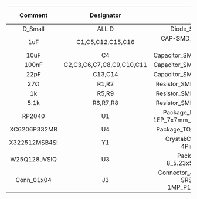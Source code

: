 |  **Comment**  |       **Designator**      |                          **Footprint**                         | **JLCPCB Part #** |   |
|:-------------:|:-------------------------:|:--------------------------------------------------------------:|:-----------------:|---|
| D_Small       | ALL D                     | Diode_SMD:D_SOD-123                                            | C2099             |   |
| 1uF           | C1,C5,C12,C15,C16         | CAP-SMD_BD5.0-L5.3-W5.3-LS6.3-FD                               | C15684            |   |
| 10uF          | C4                        | Capacitor_SMD:C_0603_1608Metric                                | C19702            |   |
| 100nF         | C2,C3,C6,C7,C8,C9,C10,C11 | Capacitor_SMD:C_0402_1005Metric                                | C1525             |   |
| 22pF          | C13,C14                   | Capacitor_SMD:C_0402_1005Metric                                | C147430           |   |
| 27Ω           | R1,R2                     | Resistor_SMD:R_0402_1005Metric                                 | C138021           |   |
| 1k            | R5,R9                     | Resistor_SMD:R_0402_1005Metric                                 | C11702            |   |
| 5.1k          | R6,R7,R8                  | Resistor_SMD:R_0402_1005Metric                                 | C25905            |   |
| RP2040        | U1                        | Package_DFN_QFN:QFN-56-1EP_7x7mm_P0.4mm_EP3.2x3.2mm            | C2040             |   |
| XC6206P332MR  | U4                        | Package_TO_SOT_SMD:SOT-23-3                                    | C5446             |   |
| X322512MSB4SI | Y1                        | Crystal:Crystal_SMD_3225-4Pin_3.2x2.5mm                        | C9002             |   |
| W25Q128JVSIQ  | U3                        | Package_SO:SOIC-8_5.23x5.23mm_P1.27mm                          | C97521            |   |
| Conn_01x04    | J3                        | Connector_JST:JST_SH_SM04B-SRSS-TB_1x04-1MP_P1.00mm_Horizontal | C2845363          |   |
